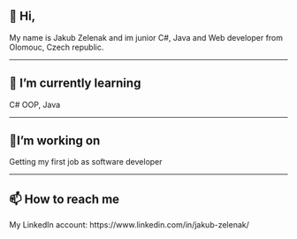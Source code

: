 <h2>👋 Hi,</h2>
My name is Jakub Zelenak and im junior C#, Java and Web developer from Olomouc, Czech republic.
<hr/>
<h2>🌱 I’m currently learning</h2>
C# OOP, Java
<hr/>
<h2>👷I’m working on</h2>
Getting my first job as software developer
<hr/>
<h2>📫 How to reach me</h2>
My LinkedIn account: https://www.linkedin.com/in/jakub-zelenak/
<!---
kubazela/kubazela is a ✨ special ✨ repository because its `README.md` (this file) appears on your GitHub profile.
You can click the Preview link to take a look at your changes.
--->
